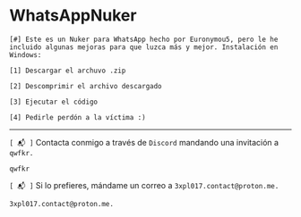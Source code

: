 # WhatsAppNuker

`[#] Este es un Nuker para WhatsApp hecho por Euronymou5, pero le he incluido algunas mejoras para que luzca más y mejor. Instalación en Windows:`

`[1] Descargar el archuvo .zip`

`[2] Descomprimir el archivo descargado`

`[3] Ejecutar el código`

`[4] Pedirle perdón a la víctima :)`

<hr>

`[ 📬 ]` Contacta conmigo a través de `Discord` mandando una invitación a `qwfkr.`

    qwfkr
`[ 📬 ]` Si lo prefieres, mándame un correo a `3xpl017.contact@proton.me.`

    3xpl017.contact@proton.me.
